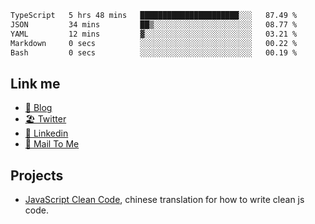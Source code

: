 <!--START_SECTION:waka-->

```txt
TypeScript   5 hrs 48 mins   ██████████████████████░░░   87.49 %
JSON         34 mins         ██▒░░░░░░░░░░░░░░░░░░░░░░   08.77 %
YAML         12 mins         ▓░░░░░░░░░░░░░░░░░░░░░░░░   03.21 %
Markdown     0 secs          ░░░░░░░░░░░░░░░░░░░░░░░░░   00.22 %
Bash         0 secs          ░░░░░░░░░░░░░░░░░░░░░░░░░   00.19 %
```

<!--END_SECTION:waka-->

## Link me

- [📕 Blog](https://chris-yu.vercel.app/)
- [🏖️ Twitter](https://twitter.com/yuetong3yu)
- [🧳 Linkedin](https://www.linkedin.com/in/yuetong3yu)
- [📧 Mail To Me](mailto:yuetong3yu@gmail.com)


## Projects 

- [JavaScript Clean Code](https://js-clean-code-cn.vercel.app/), chinese translation for how to write clean js code.
